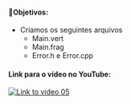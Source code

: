 #### 🎯Objetivos:
- Criamos os seguintes arquivos
  - Main.vert
  - Main.frag
  - Error.h e Error.cpp


#### Link para o vídeo no YouTube:

[![Link to video 05](https://img.youtube.com/vi/BACQ1cdBHhk/default.jpg)](https://youtu.be/BACQ1cdBHhk)

